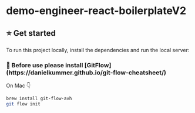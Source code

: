 # demo-engineer-react-boilerplateV2


<h2 style="font-family='Helvetica'; font-size=15px; font-weight=bold; color=grey;">⭐️ Get started</h2>

To run this project locally, install the dependencies and run the local server:

<h3 style="font-family='Helvetica'; font-size=15px; font-weight=bold; color=grey;">👊 Before use please install [GitFlow](https://danielkummer.github.io/git-flow-cheatsheet/)</h3>

On Mac 👇
```sh
brew install git-flow-avh
git flow init
```




